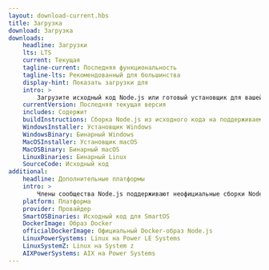 ```yaml
---
layout: download-current.hbs
title: Загрузка
download: Загрузка
downloads:
    headline: Загрузки
    lts: LTS
    current: Текущая
    tagline-current: Последняя функциональность
    tagline-lts: Рекомендованный для большинства
    display-hint: Показать загрузки для
    intro: >
        Загрузите исходный код Node.js или готовый установщик для вашей платформы и начните разработку уже сегодня.
    currentVersion: Последняя текущая версия
    includes: Содержит
    buildInstructions: Сборка Node.js из исходного кода на поддерживаемых платформах
    WindowsInstaller: Установщик Windows
    WindowsBinary: Бинарный Windows
    MacOSInstaller: Установщик macOS
    MacOSBinary: Бинарный macOS
    LinuxBinaries: Бинарный Linux
    SourceCode: Исходный код
additional:
    headline: Дополнительные платформы
    intro: >
        Члены сообщества Node.js поддерживают неофициальные сборки Node.js для ряда других платформ. Обратите внимание, что такие сборки не поддерживаются основной командой Node.js и могут не содержать всей функциональности, что и текущая версия Node.js.
    platform: Платформа
    provider: Провайдер
    SmartOSBinaries: Исходный код для SmartOS
    DockerImage: Образ Docker
    officialDockerImage: Официальный Docker-образ Node.js
    LinuxPowerSystems: Linux на Power LE Systems
    LinuxSystemZ: Linux на System z
    AIXPowerSystems: AIX на Power Systems
---
```

